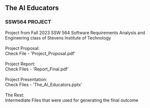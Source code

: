 ## The AI Educators ##
### SSW564 PROJECT ###


Project from Fall 2023 SSW 564 Software Requirements Analysis and Engineering class of Stevens Institute of Technology
<br>
<br>
Project Proposal:
<br>
Check File - 'Project_Proposal.pdf'
<br>
<br>
Project Report:
<br>
Check Files - 'Report_Final.pdf'
<br>
<br>
Project Presentation:
<br>
Check Files - 'The_AI_Educators.pptx'
<br>
<br>
The Rest:
<br>
Intermediate Files that were used for generating the final outcome

